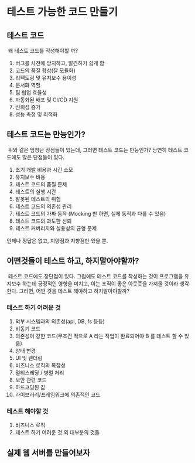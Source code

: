 # 테스트 가능한 코드 만들기

## 테스트 코드

&nbsp;왜 테스트 코드를 작성해야할 까?

1. 버그를 사전에 방지하고, 발견하기 쉽게 함
2. 코드의 품질 향상(잘 모듈화)
3. 리팩토링 및 유지보수 용이성
4. 문서화 역할
5. 팀 협업 효율성
6. 자동화된 배포 및 CI/CD 지원
7. 신뢰성 증가
8. 성능 측정 및 최적화

## 테스트 코드는 만능인가?

&nbsp;위와 같은 엄청난 장점들이 있는데, 그러면 테스트 코드는 만능인가? 당연히 테스트 코드에도 많은 단점들이 있다.

1. 초기 개발 비용과 시간 소모
2. 유지보수 비용
3. 테스트 코드의 품질 문제
4. 테스트의 실행 시간
5. 잘못된 테스트의 위험
6. 테스트 코드의 의존성 관리
7. 테스트 코드의 가짜 동작 (Mocking 만 하면, 실제 동작과 다를 수 있음)
8. 테스트 코드의 과도한 신뢰
9. 테스트 커버리지와 실용성의 균형 문제

언제나 정답은 없고, 지양점과 지향점만 있을 뿐.

## 어떤것들이 테스트 하고, 하지말아야할까?

&nbsp;테스트 코드에도 장단점이 있다. 그럼에도 테스트 코드를 작성하는 것이 프로그램을 유지보수 하는데 긍정적인 영향을 미치고, 이는 조직이 좋은 아웃풋을 가져올 것이라 생각한다. 그러면, 어떤 것을 테스트 해야하고 하지말아야할까?

### 테스트 하기 어려운 것

1. 외부 시스템과의 의존성(api, DB, fs 등등)
2. 비동기 코드
3. 의존성이 강한 코드(무조건 적으로 A 라는 작업이 완료되어야 B 를 테스트 할 수 있음)
4. 상태 변경
5. UI 및 렌더링
6. 비즈니스 로직의 복잡성
7. 멀티스레딩 / 병렬 처리
8. 보안 관련 코드
9. 하드코딩된 값
10. 라이브러리/프레임워크에 의존적인 코드

### 테스트 해야할 것

1. 비즈니스 로직
2. 테스트 하기 어려운 것 외 대부분의 것들

## 실제 웹 서버를 만들어보자

